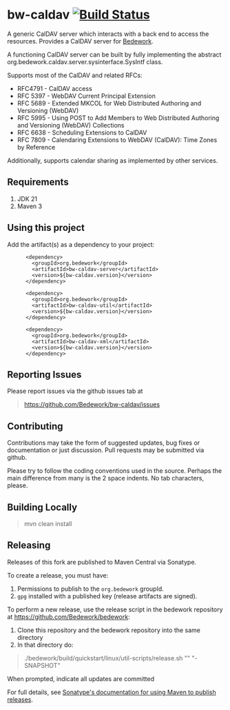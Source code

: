 # bw-caldav [![Build Status](https://travis-ci.org/Bedework/bw-caldav.svg)](https://travis-ci.org/Bedework/bw-caldav)

A generic CalDAV server which interacts with a back end to access the
resources. Provides a CalDAV server for
[Bedework](https://www.apereo.org/projects/bedework).

A functioning CalDAV server can be built by fully implementing the abstract
org.bedework.caldav.server.sysinterface.SysIntf class.

Supports most of the CalDAV and related RFCs:

* RFC4791 - CalDAV access
* RFC 5397 - WebDAV Current Principal Extension
* RFC 5689 - Extended MKCOL for Web Distributed Authoring and Versioning (WebDAV)
* RFC 5995 - Using POST to Add Members to Web Distributed Authoring and Versioning (WebDAV) Collections
* RFC 6638 - Scheduling Extensions to CalDAV
* RFC 7809 - Calendaring Extensions to WebDAV (CalDAV): Time Zones by Reference

Additionally, supports calendar sharing as implemented by other services.

## Requirements
1. JDK 21
2. Maven 3

## Using this project
Add the artifact(s) as a dependency to your project:
```
      <dependency>
        <groupId>org.bedework</groupId>
        <artifactId>bw-caldav-server</artifactId>
        <version>${bw-caldav.version}</version>
      </dependency>

      <dependency>
        <groupId>org.bedework</groupId>
        <artifactId>bw-caldav-util</artifactId>
        <version>${bw-caldav.version}</version>
      </dependency>

      <dependency>
        <groupId>org.bedework</groupId>
        <artifactId>bw-caldav-xml</artifactId>
        <version>${bw-caldav.version}</version>
      </dependency>
```

## Reporting Issues
Please report issues via the github issues tab at 
> https://github.com/Bedework/bw-caldav/issues 

## Contributing
Contributions may take the form of suggested updates, bug fixes or documentation or just discussion. Pull requests may be submitted via github.

Please try to follow the coding conventions used in the source. Perhaps the main difference from many is the 2 space indents. No tab characters, please.

## Building Locally

> mvn clean install

## Releasing

Releases of this fork are published to Maven Central via Sonatype.

To create a release, you must have:

1. Permissions to publish to the `org.bedework` groupId.
2. `gpg` installed with a published key (release artifacts are signed).

To perform a new release, use the release script in the bedework repository at https://github.com/Bedework/bedework:

1. Clone this repository and the bedework repository into the same directory
2. In that directory do:

> ./bedework/build/quickstart/linux/util-scripts/release.sh <module-name> "<release-version>" "<new-version>-SNAPSHOT"

When prompted, indicate all updates are committed

For full details, see [Sonatype's documentation for using Maven to publish releases](http://central.sonatype.org/pages/apache-maven.html).

